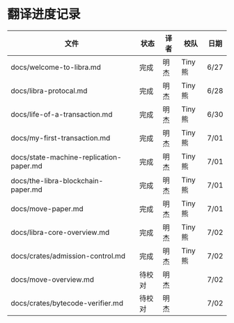 # 翻译进度记录



| 文件              | 状态 |   译者   |  校队  | 日期 |
| ----------------- | ---- | ------- | ------ | ---- |
| docs/welcome-to-libra.md         | 完成 | 明杰 | Tiny熊 | 6/27 |
| docs/libra-protocal.md         | 完成 | 明杰 | Tiny熊 | 6/28 |
| docs/life-of-a-transaction.md         | 完成 | 明杰 | Tiny熊 | 6/30 |
| docs/my-first-transaction.md         | 完成 | 明杰 | Tiny熊 | 7/01 |
| docs/state-machine-replication-paper.md         | 完成 | 明杰 | Tiny熊 |  7/01 |
| docs/the-libra-blockchain-paper.md         | 完成 | 明杰 | Tiny熊 |  7/01 |
| docs/move-paper.md         | 完成 | 明杰 | Tiny熊 |  7/01 |
| docs/libra-core-overview.md         | 完成 | 明杰 | Tiny熊 |  7/02 |
| docs/crates/admission-control.md          | 完成 | 明杰 | Tiny熊  |  7/02 |
| docs/move-overview.md        | 待校对 | 明杰 |   |  7/02 |
| docs/crates/bytecode-verifier.md        | 待校对 | 明杰 |   |  7/02 |




